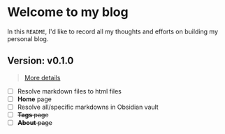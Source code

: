 # Welcome to my blog

In this `README`, I'd like to record all my thoughts and efforts on building my personal blog.

## Version: v0.1.0

> [More details](docs/v0_1_0.md)

- [ ] Resolve markdown files to html files
- [ ] **Home** page
- [ ] Resolve all/specific markdowns in Obsidian vault
- [ ] ~~**Tags** page~~
- [ ] ~~**About** page~~
